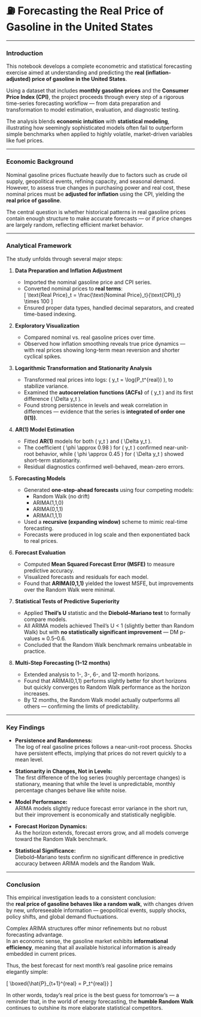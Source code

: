 # ⛽ **Forecasting the Real Price of Gasoline in the United States**

---

### **Introduction**

This notebook develops a complete econometric and statistical forecasting exercise aimed at understanding and predicting the **real (inflation-adjusted) price of gasoline in the United States**.  

Using a dataset that includes **monthly gasoline prices** and the **Consumer Price Index (CPI)**, the project proceeds through every step of a rigorous time-series forecasting workflow — from data preparation and transformation to model estimation, evaluation, and diagnostic testing.

The analysis blends **economic intuition** with **statistical modeling**, illustrating how seemingly sophisticated models often fail to outperform simple benchmarks when applied to highly volatile, market-driven variables like fuel prices.

---

### **Economic Background**

Nominal gasoline prices fluctuate heavily due to factors such as crude oil supply, geopolitical events, refining capacity, and seasonal demand.  
However, to assess true changes in purchasing power and real cost, these nominal prices must be **adjusted for inflation** using the CPI, yielding the **real price of gasoline**.

The central question is whether historical patterns in real gasoline prices contain enough structure to make accurate forecasts — or if price changes are largely random, reflecting efficient market behavior.

---

### **Analytical Framework**

The study unfolds through several major steps:

1. **Data Preparation and Inflation Adjustment**  
   - Imported the nominal gasoline price and CPI series.  
   - Converted nominal prices to **real terms**:  
     \[
     \text{Real Price}_t = \frac{\text{Nominal Price}_t}{\text{CPI}_t} \times 100
     \]
   - Ensured proper data types, handled decimal separators, and created time-based indexing.

2. **Exploratory Visualization**  
   - Compared nominal vs. real gasoline prices over time.  
   - Observed how inflation smoothing reveals true price dynamics — with real prices showing long-term mean reversion and shorter cyclical spikes.

3. **Logarithmic Transformation and Stationarity Analysis**  
   - Transformed real prices into logs: \( y_t = \log(P_t^{real}) \), to stabilize variance.  
   - Examined the **autocorrelation functions (ACFs)** of \( y_t \) and its first difference \( \Delta y_t \).  
   - Found strong persistence in levels and weak correlation in differences — evidence that the series is **integrated of order one (I(1))**.

4. **AR(1) Model Estimation**  
   - Fitted **AR(1)** models for both \( y_t \) and \( \Delta y_t \).  
   - The coefficient \( \phi \approx 0.98 \) for \( y_t \) confirmed near-unit-root behavior, while \( \phi \approx 0.45 \) for \( \Delta y_t \) showed short-term stationarity.  
   - Residual diagnostics confirmed well-behaved, mean-zero errors.

5. **Forecasting Models**  
   - Generated **one-step-ahead forecasts** using four competing models:  
     - Random Walk (no drift)  
     - ARIMA(1,1,0)  
     - ARIMA(0,1,1)  
     - ARIMA(1,1,1)
   - Used a **recursive (expanding window)** scheme to mimic real-time forecasting.  
   - Forecasts were produced in log scale and then exponentiated back to real prices.

6. **Forecast Evaluation**  
   - Computed **Mean Squared Forecast Error (MSFE)** to measure predictive accuracy.  
   - Visualized forecasts and residuals for each model.  
   - Found that **ARIMA(0,1,1)** yielded the lowest MSFE, but improvements over the Random Walk were minimal.

7. **Statistical Tests of Predictive Superiority**  
   - Applied **Theil’s U** statistic and the **Diebold–Mariano test** to formally compare models.  
   - All ARIMA models achieved Theil’s U < 1 (slightly better than Random Walk) but with **no statistically significant improvement** — DM p-values ≈ 0.5–0.6.  
   - Concluded that the Random Walk benchmark remains unbeatable in practice.

8. **Multi-Step Forecasting (1–12 months)**  
   - Extended analysis to 1-, 3-, 6-, and 12-month horizons.  
   - Found that ARIMA(0,1,1) performs slightly better for short horizons but quickly converges to Random Walk performance as the horizon increases.  
   - By 12 months, the Random Walk model actually outperforms all others — confirming the limits of predictability.

---

### **Key Findings**

- **Persistence and Randomness:**  
  The log of real gasoline prices follows a near-unit-root process. Shocks have persistent effects, implying that prices do not revert quickly to a mean level.

- **Stationarity in Changes, Not in Levels:**  
  The first difference of the log series (roughly percentage changes) is stationary, meaning that while the level is unpredictable, monthly percentage changes behave like white noise.

- **Model Performance:**  
  ARIMA models slightly reduce forecast error variance in the short run, but their improvement is economically and statistically negligible.

- **Forecast Horizon Dynamics:**  
  As the horizon extends, forecast errors grow, and all models converge toward the Random Walk benchmark.

- **Statistical Significance:**  
  Diebold–Mariano tests confirm no significant difference in predictive accuracy between ARIMA models and the Random Walk.

---

### **Conclusion**

This empirical investigation leads to a consistent conclusion:  
the **real price of gasoline behaves like a random walk**, with changes driven by new, unforeseeable information — geopolitical events, supply shocks, policy shifts, and global demand fluctuations.

Complex ARIMA structures offer minor refinements but no robust forecasting advantage.  
In an economic sense, the gasoline market exhibits **informational efficiency**, meaning that all available historical information is already embedded in current prices.

Thus, the best forecast for next month’s real gasoline price remains elegantly simple:

\[
\boxed{\hat{P}_{t+1}^{real} = P_t^{real}}
\]

In other words, today’s real price is the best guess for tomorrow’s — a reminder that, in the world of energy forecasting, the **humble Random Walk** continues to outshine its more elaborate statistical competitors.
